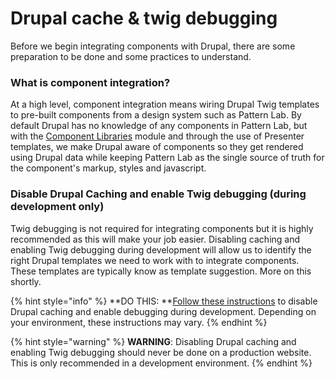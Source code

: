 # Drupal cache & twig debugging

Before we begin integrating components with Drupal, there are some preparation to be done and some practices to understand.

### What is component integration?

At a high level, component integration means wiring Drupal Twig templates to pre-built components from a design system such as Pattern Lab.  By default Drupal has no knowledge of any components in Pattern Lab, but with the [Component Libraries](https://www.drupal.org/project/components) module and through the use of Presenter templates, we make Drupal aware of components so they get rendered using Drupal data while keeping Pattern Lab as the single source of truth for the component's markup, styles and javascript.

### Disable Drupal Caching and enable Twig debugging (during development only)

Twig debugging is not required for integrating components but it is highly recommended as this will make your job easier.  Disabling caching and enabling Twig debugging during development will allow us to identify the right Drupal templates we need to work with to integrate components.  These templates are typically know as template suggestion.  More on this shortly.

{% hint style="info" %}
**DO THIS:  **[Follow these instructions](https://www.drupal.org/node/2598914) to disable Drupal caching and enable debugging during development.  Depending on your environment, these instructions may vary.
{% endhint %}

{% hint style="warning" %}
**WARNING**:  Disabling Drupal caching and enabling Twig debugging should never be done on a production website.  This is only recommended in a development environment.
{% endhint %}
